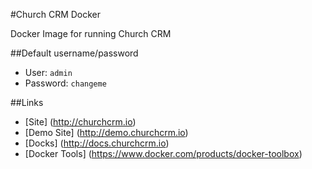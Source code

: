 #Church CRM Docker

Docker Image for running Church CRM

##Default username/password

* User: `admin`
* Password: `changeme`

##Links

* [Site] (http://churchcrm.io)
* [Demo Site] (http://demo.churchcrm.io)
* [Docks] (http://docs.churchcrm.io)
* [Docker Tools] (https://www.docker.com/products/docker-toolbox)

